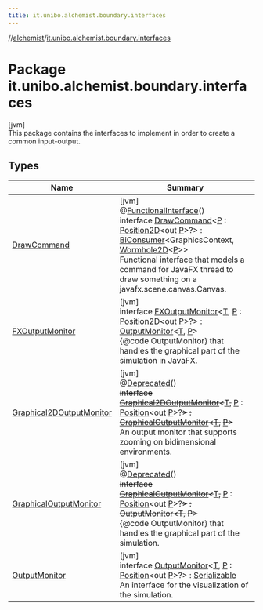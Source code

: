 ```yaml
---
title: it.unibo.alchemist.boundary.interfaces
---
```

//[alchemist](../../index.html)/[it.unibo.alchemist.boundary.interfaces](index.html)



# Package it.unibo.alchemist.boundary.interfaces



[jvm]\
This package contains the interfaces to implement in order to create a common input-output.



## Types


| Name | Summary |
|---|---|
| [DrawCommand](-draw-command/index.html) | [jvm]<br>@[FunctionalInterface](https://docs.oracle.com/javase/8/docs/api/java/lang/FunctionalInterface.html)()<br>interface [DrawCommand](-draw-command/index.html)<[P](-draw-command/index.html) : [Position2D](../it.unibo.alchemist.model.interfaces/-position2-d/index.html)<out [P](../it.unibo.alchemist.boundary.monitor/-f-x-step-monitor/index.html)>?> : [BiConsumer](https://docs.oracle.com/javase/8/docs/api/java/util/function/BiConsumer.html)<GraphicsContext, [Wormhole2D](../it.unibo.alchemist.boundary.wormhole.interfaces/-wormhole2-d/index.html)<[P](../it.unibo.alchemist.boundary.monitor/-f-x-step-monitor/index.html)>> <br>Functional interface that models a command for JavaFX thread to draw something on a javafx.scene.canvas.Canvas. |
| [FXOutputMonitor](-f-x-output-monitor/index.html) | [jvm]<br>interface [FXOutputMonitor](-f-x-output-monitor/index.html)<[T](-f-x-output-monitor/index.html), [P](-f-x-output-monitor/index.html) : [Position2D](../it.unibo.alchemist.model.interfaces/-position2-d/index.html)<out [P](../it.unibo.alchemist.boundary.monitor/-f-x-step-monitor/index.html)>?> : [OutputMonitor](-output-monitor/index.html)<[T](../it.unibo.alchemist.boundary.monitor/-f-x-step-monitor/index.html), [P](../it.unibo.alchemist.boundary.monitor/-f-x-step-monitor/index.html)> <br>{@code OutputMonitor} that handles the graphical part of the simulation in JavaFX. |
| [Graphical2DOutputMonitor](-graphical2-d-output-monitor/index.html) | [jvm]<br>@[Deprecated](https://docs.oracle.com/javase/8/docs/api/java/lang/Deprecated.html)()<br>~~interface~~ [~~Graphical2DOutputMonitor~~](-graphical2-d-output-monitor/index.html)~~<~~[T](-graphical2-d-output-monitor/index.html)~~,~~ [P](-graphical2-d-output-monitor/index.html) : [Position](../it.unibo.alchemist.model.interfaces/-position/index.html)<out [P](../it.unibo.alchemist.boundary.wormhole.implementation/-wormhole-swing/index.html)>?~~>~~ ~~:~~ [~~GraphicalOutputMonitor~~](-graphical-output-monitor/index.html)~~<~~[~~T~~](../it.unibo.alchemist.boundary.gui.effects/-function-drawer/draw-function.html)~~,~~ [~~P~~](../it.unibo.alchemist.boundary.wormhole.implementation/-wormhole-swing/index.html)~~>~~ <br>An output monitor that supports zooming on bidimensional environments. |
| [GraphicalOutputMonitor](-graphical-output-monitor/index.html) | [jvm]<br>@[Deprecated](https://docs.oracle.com/javase/8/docs/api/java/lang/Deprecated.html)()<br>~~interface~~ [~~GraphicalOutputMonitor~~](-graphical-output-monitor/index.html)~~<~~[T](-graphical-output-monitor/index.html)~~,~~ [P](-graphical-output-monitor/index.html) : [Position](../it.unibo.alchemist.model.interfaces/-position/index.html)<out [P](../it.unibo.alchemist.boundary.wormhole.implementation/-wormhole-swing/index.html)>?~~>~~ ~~:~~ [~~OutputMonitor~~](-output-monitor/index.html)~~<~~[~~T~~](../it.unibo.alchemist.boundary.gui.effects/-function-drawer/draw-function.html)~~,~~ [~~P~~](../it.unibo.alchemist.boundary.wormhole.implementation/-wormhole-swing/index.html)~~>~~ <br>{@code OutputMonitor} that handles the graphical part of the simulation. |
| [OutputMonitor](-output-monitor/index.html) | [jvm]<br>interface [OutputMonitor](-output-monitor/index.html)<[T](-output-monitor/index.html), [P](-output-monitor/index.html) : [Position](../it.unibo.alchemist.model.interfaces/-position/index.html)<out [P](-output-monitor/index.html)>?> : [Serializable](https://docs.oracle.com/javase/8/docs/api/java/io/Serializable.html)<br>An interface for the visualization of the simulation. |

